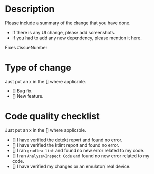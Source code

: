 # Description

Please include a summary of the change that you have done.
* If there is any UI change, please add screenshots.
* If you had to add any new dependency, please mention it here.

Fixes #issueNumber

# Type of change
Just put an x in the [] where applicable.
- [] Bug fix.
- [] New feature.

# Code quality checklist
Just put an x in the [] where applicable.
- [] I have verified the detekt report and found no error.
- [] I have verified the ktlint report and found no error.
- [] I ran `gradlew lint` and found no new error related to my code.
- [] I ran `Analyze>Inspect Code` and found no new error related to my code.
- [] I have verified my changes on an emulator/ real device.
